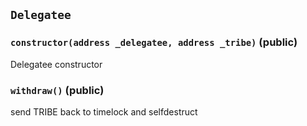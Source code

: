 ## `Delegatee`






### `constructor(address _delegatee, address _tribe)` (public)

Delegatee constructor




### `withdraw()` (public)

send TRIBE back to timelock and selfdestruct






